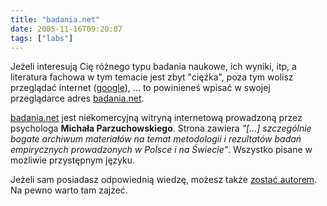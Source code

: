 ```yaml
---
title: "badania.net"
date: 2005-11-16T09:20:07
tags: ["labs"]
---
```


Jeżeli interesują Cię różnego typu badania naukowe, ich wyniki, itp, a literatura fachowa w tym temacie jest zbyt "ciężka", poza tym wolisz przeglądać internet (<a href="http://www.google.pl/">google</a>), ... to powinieneś wpisać w swojej przeglądarce adres <a href="http://badania.net/">badania.net</a>.

<a href="http://badania.net/">badania.net</a> jest niekomercyjną witryną internetową prowadzoną przez psychologa <strong>Michała Parzuchowskiego</strong>. Strona zawiera <em>"[...] szczególnie bogate archiwum materiałów na temat metodologii i rezultatów badań empirycznych prowadzonych w Polsce i na Świecie"</em>. Wszystko pisane w możliwie przystępnym języku.

Jeżeli sam posiadasz odpowiednią wiedzę, możesz także <a href="http://badania.net/press/?page_id=40">zostać autorem</a>. Na pewno warto tam zajżeć.
